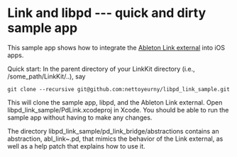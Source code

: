 Link and libpd --- quick and dirty sample app
=====

This sample app shows how to integrate the [Ableton Link external](https://github.com/nettoyeurny/pd_link_bridge) into iOS apps.

Quick start: In the parent directory of your LinkKit directory (i.e., /some_path/LinkKit/..), say

    git clone --recursive git@github.com:nettoyeurny/libpd_link_sample.git

This will clone the sample app, libpd, and the Ableton Link external. Open libpd_link_sample/PdLink.xcodeproj in Xcode. You should be able to run the sample app without having to make any changes.

The directory libpd_link_sample/pd_link_bridge/abstractions contains an abstraction, abl_link~.pd, that mimics the behavior of the Link external, as well as a help patch that explains how to use it.


